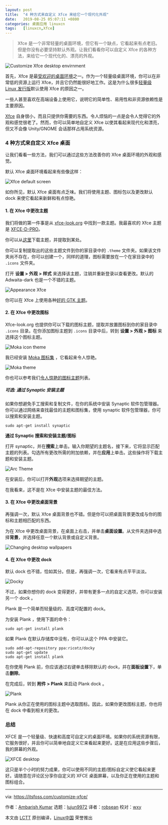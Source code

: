 ```yaml
---
layout: post
title:	"4 种方式来自定义 Xfce 来给它一个现代化外观"
date:	2019-08-25 05:07:11 +0800 
categories:	桌面应用 linuxcn 
tags:	[linuxcn,Xfce]
---
```




> 
> Xfce 是一个非常轻量的桌面环境，但它有一个缺点，它看起来有点老旧。但是你没有必要坚持默认外观。让我们看看你可以自定义 Xfce 的各种方法，来给它一个现代化的、漂亮的外观。
> 
> 
> 


![Customize Xfce desktop envirnment](/Asserts/Images//attachment/album/201908/25/050713lp96xmitsrn3us6r.jpg)


首先，Xfce 是最[受欢迎的桌面环境](https://itsfoss.com/best-linux-desktop-environments/)之一。作为一个轻量级桌面环境，你可以在非常低的资源上运行 Xfce，并且它仍然能很好地工作。这是为什么很多[轻量级 Linux 发行版](https://itsfoss.com/lightweight-linux-beginners/)默认使用 Xfce 的原因之一。


一些人甚至喜欢在高端设备上使用它，说明它的简单性、易用性和非资源依赖性是主要原因。


[Xfce](https://xfce.org/) 自身很小，而且只提供你需要的东西。令人烦恼的一点是会令人觉得它的外观和感觉很老了。然而，你可以简单地自定义 Xfce 以使其看起来现代化和漂亮，但又不会像 Unity/GNOME 会话那样占用系统资源。


### 4 种方式来自定义 Xfce 桌面


让我们看看一些方法，我们可以通过这些方法改善你的 Xfce 桌面环境的外观和感觉。


默认 Xfce 桌面环境看起来有些像这样：


![Xfce default screen](/Asserts/Images//attachment/album/201908/25/050714e2hsbob60wrrbs2z.jpg)


如你所见，默认 Xfce 桌面有点乏味。我们将使用主题、图标包以及更改默认 dock 来使它看起来新鲜和有点惊艳。


#### 1. 在 Xfce 中更改主题


我们将做的第一件事是从 [xfce-look.org](http://xfce-look.org) 中找到一款主题。我最喜欢的 Xfce 主题是 [XFCE-D-PRO](https://www.xfce-look.org/p/1207818/XFCE-D-PRO)。


你可以从[这里](https://www.xfce-look.org/p/1207818/startdownload?file_id=1523730502&file_name=XFCE-D-PRO-1.6.tar.xz&file_type=application/x-xz&file_size=105328&url=https%3A%2F%2Fdl.opendesktop.org%2Fapi%2Ffiles%2Fdownloadfile%2Fid%2F1523730502%2Fs%2F6019b2b57a1452471eac6403ae1522da%2Ft%2F1529360682%2Fu%2F%2FXFCE-D-PRO-1.6.tar.xz)下载主题，并提取到某处。


你可以复制提取出的这些主题文件到你的家目录中的 `.theme` 文件夹。如果该文件夹尚不存在，你可以创建一个，同样的道理，图标需要放在一个在家目录中的 `.icons` 文件夹。


打开 **设置 > 外观 > 样式** 来选择该主题，注销并重新登录以查看更改。默认的 Adwaita-dark 也是一个不错的主题。


![Appearance Xfce](/Asserts/Images//attachment/album/201908/25/050714xj0pouuf4f6uu0u6.jpg)


你可以在 Xfce 上使用各种[好的 GTK 主题](https://itsfoss.com/best-gtk-themes/)。


#### 2. 在 Xfce 中更改图标


Xfce-look.org 也提供你可以下载的图标主题，提取并放置图标到你的家目录中 `.icons` 目录。在你添加图标主题到 `.icons` 目录中后，转到 **设置 > 外观 > 图标** 来选择这个图标主题。


![Moka icon theme](/Asserts/Images//attachment/album/201908/25/050715tvfd10y16izizbb3.jpg)


我已经安装 [Moka 图标集](https://snwh.org/moka) ，它看起来令人惊艳。


![Moka theme](/Asserts/Images//attachment/album/201908/25/050715u4tmbv73t1m7aan4.jpg)


你也可以参考我们[令人惊艳的图标主题](https://itsfoss.com/best-icon-themes-ubuntu-16-04/)列表。


##### 可选: 通过 Synaptic 安装主题


如果你想避免手工搜索和复制文件，在你的系统中安装 Synaptic 软件包管理器。你可以通过网络来查找最佳的主题和图标集，使用 synaptic 软件包管理器，你可以搜索和安装主题。



```
sudo apt-get install synaptic
```

**通过 Synaptic 搜索和安装主题/图标**


打开 synaptic，并在**搜索**上单击。输入你期望的主题名，接下来，它将显示匹配主题的列表。勾选所有更改所需的附加依赖，并在**应用**上单击。这些操作将下载主题和安装主题。


![Arc Theme](/Asserts/Images//attachment/album/201908/25/050716mnbzz608u6jgzjbm.jpg)


在安装后，你可以打开**外观**选项来选择期望的主题。


在我看来，这不是在 Xfce 中安装主题的最佳方法。


#### 3. 在 Xfce 中更改桌面背景


再强调一次，默认 Xfce 桌面背景也不错。但是你可以把桌面背景更改成与你的图标和主题相匹配的东西。


为在 Xfce 中更改桌面背景，在桌面上右击，并单击**桌面设置**。从文件夹选择中选择**背景**，并选择任意一个默认背景或自定义背景。


![Changing desktop wallpapers](/Asserts/Images//attachment/album/201908/25/050716gtgy8xv95p1ovvym.jpg)


#### 4. 在 Xfce 中更改 dock


默认 dock 也不错，恰如其分。但是，再强调一次，它看来有点平平淡淡。


![Docky](/Asserts/Images//attachment/album/201908/25/050716xninb7qhooi8njiv.jpg)


不过，如果你想你的 dock 变得更好，并带有更多一点的自定义选项，你可以安装另一个 dock 。


Plank 是一个简单而轻量级的、高度可配置的 dock。


为安装 Plank ，使用下面的命令：



```
sudo apt-get install plank
```

如果 Plank 在默认存储库中没有，你可以从这个 PPA 中安装它。



```
sudo add-apt-repository ppa:ricotz/docky
sudo apt-get update
sudo apt-get install plank
```

在你使用 Plank 前，你应该通过右键单击移除默认的 dock，并在**面板设置**下，单击**删除**。


在完成后，转到 **附件 > Plank** 来启动 Plank dock 。


![Plank](/Asserts/Images//attachment/album/201908/25/050717opxee1ogozbx0b3o.jpg)


Plank 从你正在使用的图标主题中选取图标。因此，如果你更改图标主题，你也将在 dock 中看到相关的更改。


### 总结


XFCE 是一个轻量级、快速和高度可自定义的桌面环境。如果你的系统资源有限，它服务很好，并且你可以简单地自定义它来看起来更好。这是在应用这些步骤后，我的屏幕的外观。


![XFCE desktop](/Asserts/Images//attachment/album/201908/25/050717vz91s9o84bs8t1rl.jpg)


这只是半个小时的努力成果，你可以使用不同的主题/图标自定义使它看起来更好。请随意在评论区分享你自定义的 XFCE 桌面屏幕，以及你正在使用的主题和图标组合。




---


via: <https://itsfoss.com/customize-xfce/>


作者：[Ambarish Kumar](https://itsfoss.com/author/ambarish/) 选题：[lujun9972](https://github.com/lujun9972) 译者：[robsean](https://github.com/robsean) 校对：[wxy](https://github.com/wxy)


本文由 [LCTT](https://github.com/LCTT/TranslateProject) 原创编译，[Linux中国](https://linux.cn/) 荣誉推出
